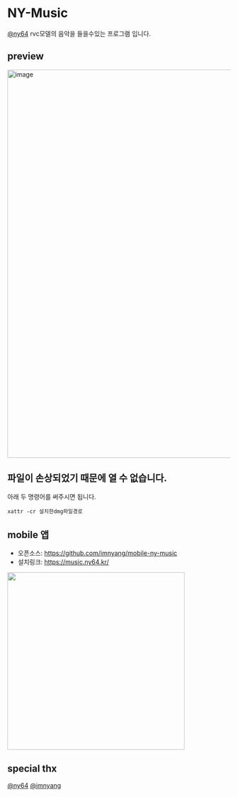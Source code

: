 # NY-Music
[@ny64](https://github.com/ny0510) rvc모델의 음악을 들을수있는 프로그램 입니다.

## preview
<img width="875" alt="image" src="https://github.com/5-23/ny-music/assets/86705803/410762b0-440f-43be-8483-41f2dfd0a985">


## 파일이 손상되었기 때문에 열 수 없습니다.
아래 두 명령어를 써주시면 됩니다. <br/>
```
xattr -cr 설치한dmg파일경로
```
## mobile 앱
- 오픈소스: https://github.com/imnyang/mobile-ny-music
- 설치링크: https://music.ny64.kr/
<img src="https://github.com/5-23/ny-music/assets/86705803/64fc624f-b4fc-4f0a-a5b1-f58cb95c5688" width="400"/>


## special thx
[@ny64](https://github.com/ny0510)
[@imnyang](https://github.com/imnyang)
